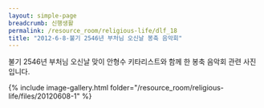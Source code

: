 ```yaml
--- 
layout: simple-page 
breadcrumb: 신행생활 
permalink: /resource_room/religious-life/dlf_18
title: "2012-6-8-불기 2546년 부처님 오신날 봉축 음악회"
--- 
```


불기 2546년 부처님 오신날 맞이 안형수 키타리스트와 함께 한 봉축 음악회 관련 사진 입니다.


{% include image-gallery.html folder="/resource_room/religious-life/files/20120608-1" %}